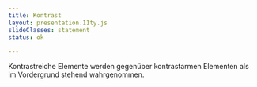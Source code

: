 ```yaml
---
title: Kontrast
layout: presentation.11ty.js
slideClasses: statement
status: ok

---
```


Kontrastreiche Elemente werden gegenüber kontrastarmen Elementen als im Vordergrund stehend wahrgenommen.